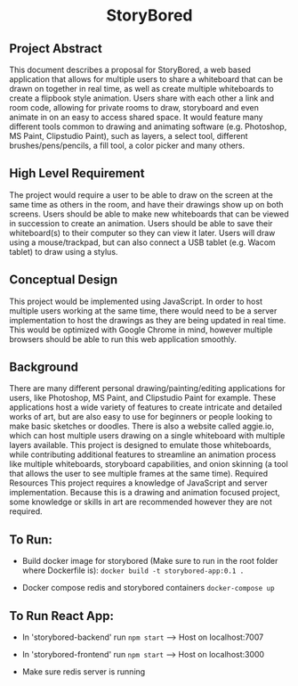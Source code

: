 
<div align="center">

# StoryBored

</div>


## Project Abstract
This document describes a proposal for StoryBored, a web based application that allows for multiple users to share a whiteboard that can be drawn on together in real time, as well as create multiple whiteboards to create a flipbook style animation. Users share with each other a link and room code, allowing for private rooms to draw, storyboard and even animate in on an easy to access shared space. It would feature many different tools common to drawing and animating software (e.g. Photoshop, MS Paint, Clipstudio Paint), such as layers, a select tool, different brushes/pens/pencils, a fill tool, a color picker and many others. 

## High Level Requirement
The project would require a user to be able to draw on the screen at the same time as others in the room, and have their drawings show up on both screens. Users should be able to make new whiteboards that can be viewed in succession to create an animation. Users should be able to save their whiteboard(s) to their computer so they can view it later. Users will draw using a mouse/trackpad, but can also connect a USB tablet (e.g. Wacom tablet) to draw using a stylus.

## Conceptual Design
This project would be implemented using JavaScript. In order to host multiple users working at the same time, there would need to be a server implementation to host the drawings as they are being updated in real time. This would be optimized with Google Chrome in mind, however multiple browsers should be able to run this web application smoothly. 

## Background
There are many different personal drawing/painting/editing applications for users, like Photoshop, MS Paint, and Clipstudio Paint for example. These applications host a wide variety of features to create intricate and detailed works of art, but are also easy to use for beginners or people looking to make basic sketches or doodles. There is also a website called aggie.io, which can host multiple users drawing on a single whiteboard with multiple layers available. This project is designed to emulate those whiteboards, while contributing additional features to streamline an animation process like multiple whiteboards, storyboard capabilities, and onion skinning (a tool that allows the user to see multiple frames at the same time).
Required Resources
This project requires a knowledge of JavaScript and server implementation. Because this is a drawing and animation focused project, some knowledge or skills in art are recommended however they are not required.


## To Run:
- Build docker image for storybored (Make sure to run in the root folder where Dockerfile is):
```docker build -t storybored-app:0.1 .```

- Docker compose redis and storybored containers
```docker-compose up```



## To Run React App:
- In 'storybored-backend' run ```npm start``` --> Host on localhost:7007

- In 'storybored-frontend' run ```npm start``` --> Host on localhost:3000

- Make sure redis server is running

